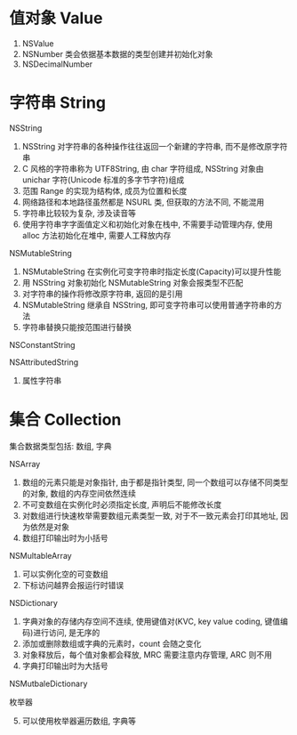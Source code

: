 # 值对象 Value

1. NSValue
2. NSNumber 类会依据基本数据的类型创建并初始化对象
3. NSDecimalNumber

# 字符串 String

NSString

1. NSString 对字符串的各种操作往往返回一个新建的字符串, 而不是修改原字符串
2. C 风格的字符串称为 UTF8String, 由 char 字符组成, NSString 对象由 unichar 字符(Unicode 标准的多字节字符)组成
3. 范围 Range 的实现为结构体, 成员为位置和长度
4. 网络路径和本地路径虽然都是 NSURL 类, 但获取的方法不同, 不能混用
5. 字符串比较较为复杂, 涉及读音等
6. 使用字符串字字面值定义和初始化对象在栈中, 不需要手动管理内存, 使用 alloc 方法初始化在堆中, 需要人工释放内存

NSMutableString

1. NSMutableString 在实例化可变字符串时指定长度(Capacity)可以提升性能
2. 用 NSString 对象初始化 NSMutableString 对象会报类型不匹配
3. 对字符串的操作将修改原字符串, 返回的是引用
4. NSMutableString 继承自 NSString, 即可变字符串可以使用普通字符串的方法
5. 字符串替换只能按范围进行替换

NSConstantString

NSAttributedString

1. 属性字符串

# 集合 Collection

集合数据类型包括: 数组, 字典

NSArray

1. 数组的元素只能是对象指针, 由于都是指针类型, 同一个数组可以存储不同类型的对象, 数组的内存空间依然连续
2. 不可变数组在实例化时必须指定长度, 声明后不能修改长度
3. 对数组进行快速枚举需要数组元素类型一致, 对于不一致元素会打印其地址, 因为依然是对象
4. 数组打印输出时为小括号

NSMultableArray

1. 可以实例化空的可变数组
2. 下标访问越界会报运行时错误

NSDictionary

1. 字典对象的存储内存空间不连续, 使用键值对(KVC, key value coding, 键值编码)进行访问, 是无序的
2. 添加或删除数组或字典的元素时，count 会随之变化
3. 对象释放后，每个值对象都会释放, MRC 需要注意内存管理, ARC 则不用
4. 字典打印输出时为大括号

NSMutbaleDictionary

枚举器

5. 可以使用枚举器遍历数组, 字典等
